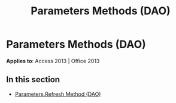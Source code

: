 ﻿---
title: Parameters Methods (DAO)
TOCTitle: Methods
ms:assetid: 19ff6c34-042c-491c-a082-a80035a4fbf3
ms:mtpsurl: https://msdn.microsoft.com/library/Dn123876(v=office.15)
ms:contentKeyID: 52071516
ms.date: 09/18/2015
mtps_version: v=office.15
---

# Parameters Methods (DAO)


**Applies to**: Access 2013 | Office 2013

## In this section

  - [Parameters.Refresh Method (DAO)](parameters-refresh-method-dao.md)

